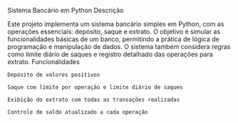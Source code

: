 Sistema Bancário em Python
Descrição

Este projeto implementa um sistema bancário simples em Python, com as operações essenciais: depósito, saque e extrato. O objetivo é simular as funcionalidades básicas de um banco, permitindo a prática de lógica de programação e manipulação de dados. O sistema também considera regras como limite diário de saques e registro detalhado das operações para extrato.
Funcionalidades

    Depósito de valores positivos

    Saque com limite por operação e limite diário de saques

    Exibição do extrato com todas as transações realizadas

    Controle de saldo atualizado a cada operação
